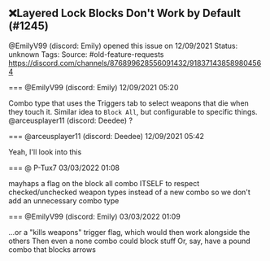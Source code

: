 ## ❌Layered Lock Blocks Don't Work by Default (#1245)
@EmilyV99 (discord: Emily) opened this issue on 12/09/2021
Status: unknown
Tags: 
Source: #old-feature-requests https://discord.com/channels/876899628556091432/918371438589804564


=== @EmilyV99 (discord: Emily) 12/09/2021 05:20

Combo type that uses the Triggers tab to select weapons that die when they touch it. Similar idea to `Block All`, but configurable to specific things. @arceusplayer11 (discord: Deedee) ?

=== @arceusplayer11 (discord: Deedee) 12/09/2021 05:42

Yeah, I'll look into this

=== @ P-Tux7 03/03/2022 01:08

mayhaps a flag on the block all combo ITSELF to respect checked/unchecked weapon types instead of a new combo
so we don't add an unnecessary combo type

=== @EmilyV99 (discord: Emily) 03/03/2022 01:09

...or a "kills weapons" trigger flag, which would then work alongside the others
Then even a none combo could block stuff
Or, say, have a pound combo that blocks arrows
